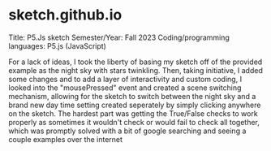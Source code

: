 # sketch.github.io
Title: P5.Js sketch
Semester/Year: Fall 2023
Coding/programming languages: P5.js (JavaScript)

For a lack of ideas, I took the liberty of basing my sketch off of the provided example as the night sky with stars twinkling. Then, taking initiative, I added some changes and to add a layer of interactivity and custom coding, I looked into the "mousePressed" event and created a scene switching mechanism, allowing for the sketch to switch between the night sky and a brand new day time setting created seperately by simply clicking anywhere on the sketch. The hardest part was getting the True/False checks to work properly as sometimes it wouldn't check or would fail to check all together, which was promptly solved with a bit of google searching and seeing a couple examples over the internet
